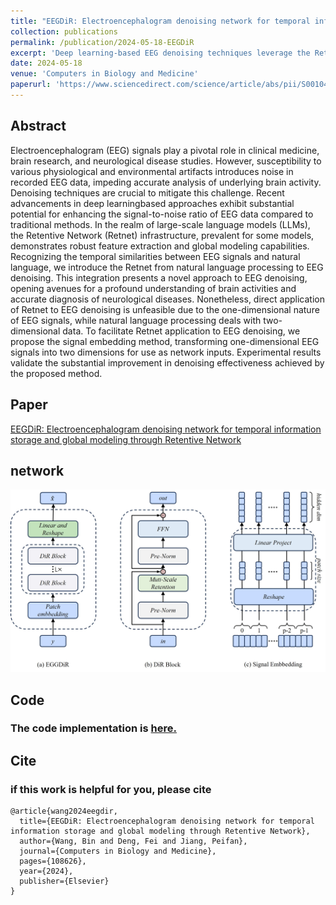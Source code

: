 ```yaml
---
title: "EEGDiR: Electroencephalogram denoising network for temporal information storage and global modeling"
collection: publications
permalink: /publication/2024-05-18-EEGDiR
excerpt: 'Deep learning-based EEG denoising techniques leverage the Retentive Network (Retnet) from large-scale language models. We propose a signal embedding method to adapt Retnet for EEG data, achieving substantial denoising improvements.'
date: 2024-05-18
venue: 'Computers in Biology and Medicine'
paperurl: 'https://www.sciencedirect.com/science/article/abs/pii/S001048252400711X?via%3Dihub'
---
```


## Abstract

Electroencephalogram (EEG) signals play a pivotal role in clinical medicine, brain research, and neurological disease studies. However, susceptibility to various physiological and environmental artifacts introduces noise in recorded EEG data, impeding accurate analysis of underlying brain activity. Denoising techniques are crucial to mitigate this challenge. Recent advancements in deep learningbased approaches exhibit substantial potential for enhancing the signal-to-noise ratio of EEG data compared to traditional methods. In the realm of large-scale language models (LLMs), the Retentive Network (Retnet) infrastructure, prevalent for some models, demonstrates robust feature extraction and global modeling capabilities. Recognizing the temporal similarities between EEG signals and natural language, we introduce the Retnet from natural language processing to EEG denoising. This integration presents a novel approach to EEG denoising, opening avenues for a profound understanding of brain activities and accurate diagnosis of neurological diseases. Nonetheless, direct application of Retnet to EEG denoising is unfeasible due to the one-dimensional nature of EEG signals, while natural language processing deals with two-dimensional data. To facilitate Retnet application to EEG denoising, we propose the signal embedding method, transforming one-dimensional EEG signals into two dimensions for use as network inputs. Experimental results validate the substantial improvement in denoising effectiveness achieved by the proposed method.

## Paper

[EEGDiR: Electroencephalogram denoising network for temporal information storage and global modeling through Retentive Network]( )

## network

![网络结构图](../images/eegdir/fig.jpg)

## Code

### The code implementation is [here.](https://github.com/woldier/EEGDiR)

## Cite



### if this work is helpful for you, please cite

```
@article{wang2024eegdir,
  title={EEGDiR: Electroencephalogram denoising network for temporal information storage and global modeling through Retentive Network},
  author={Wang, Bin and Deng, Fei and Jiang, Peifan},
  journal={Computers in Biology and Medicine},
  pages={108626},
  year={2024},
  publisher={Elsevier}
}
````

